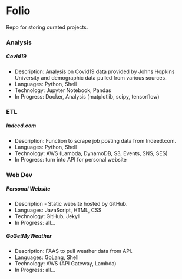 # Folio
Repo for storing curated projects.

### Analysis
##### Covid19
- Description: Analysis on Covid19 data provided by Johns Hopkins University and demographic data pulled from various sources.
- Languages: Python, Shell
- Technology: Jupyter Notebook, Pandas
- In Progress: Docker, Analysis (matplotlib, scipy, tensorflow)

### ETL
##### Indeed.com
- Description: Function to scrape job posting data from Indeed.com.
- Languages: Python, Shell
- Technology: AWS (Lambda, DynamoDB, S3, Events, SNS, SES)
- In Progress: turn into API for personal website

### Web Dev
##### Personal Website
- Description - Static website hosted by GitHub.
- Languages: JavaScript, HTML, CSS
- Technology: GitHub, Jekyll
- In Progress: all...
##### GoGetMyWeather
- Description: FAAS to pull weather data from API.
- Languages: GoLang, Shell
- Technology: AWS (API Gateway, Lambda)
- In Progress: all...
